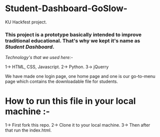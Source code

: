 # Student-Dashboard-GoSlow-
KU Hackfest project.
### This project is a prototype basically intended to improve traditional educational. That's why we kept it's name as *Student Dashboard*.
*Technology's that we used here:-*

1-> HTML, CSS, Javascript.
2-> Python.
3-> jQuerry

We have made one login page, one home page and one is our go-to-menu page which contains the downloadable file for students.

# How to run this file in your local machine :- 

1-> First fork this repo.
2-> Clone it to your local machine.
3-> Then after that run the index.html.
